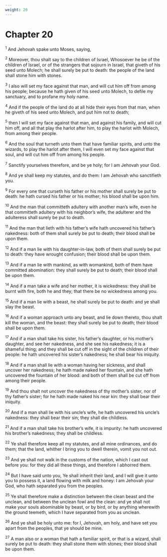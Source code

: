 ```yaml
---
weight: 20
---
```


# Chapter 20

<sup>1</sup> And Jehovah spake unto Moses, saying, 

<sup>2</sup> Moreover, thou shalt say to the children of Israel, Whosoever he be of the children of Israel, or of the strangers that sojourn in Israel, that giveth of his seed unto Molech; he shall surely be put to death: the people of the land shall stone him with stones. 

<sup>3</sup> I also will set my face against that man, and will cut him off from among his people; because he hath given of his seed unto Molech, to defile my sanctuary, and to profane my holy name. 

<sup>4</sup> And if the people of the land do at all hide their eyes from that man, when he giveth of his seed unto Molech, and put him not to death; 

<sup>5</sup> then I will set my face against that man, and against his family, and will cut him off, and all that play the harlot after him, to play the harlot with Molech, from among their people. 

<sup>6</sup> And the soul that turneth unto them that have familiar spirits, and unto the wizards, to play the harlot after them, I will even set my face against that soul, and will cut him off from among his people. 

<sup>7</sup> Sanctify yourselves therefore, and be ye holy; for I am Jehovah your God. 

<sup>8</sup> And ye shall keep my statutes, and do them: I am Jehovah who sanctifieth you. 

<sup>9</sup> For every one that curseth his father or his mother shall surely be put to death: he hath cursed his father or his mother; his blood shall be upon him. 

<sup>10</sup> And the man that committeth adultery with another man’s wife, even he that committeth adultery with his neighbor’s wife, the adulterer and the adulteress shall surely be put to death. 

<sup>11</sup> And the man that lieth with his father’s wife hath uncovered his father’s nakedness: both of them shall surely be put to death; their blood shall be upon them. 

<sup>12</sup> And if a man lie with his daughter-in-law, both of them shall surely be put to death: they have wrought confusion; their blood shall be upon them. 

<sup>13</sup> And if a man lie with mankind, as with womankind, both of them have committed abomination: they shall surely be put to death; their blood shall be upon them. 

<sup>14</sup> And if a man take a wife and her mother, it is wickedness: they shall be burnt with fire, both he and they; that there be no wickedness among you. 

<sup>15</sup> And if a man lie with a beast, he shall surely be put to death: and ye shall slay the beast. 

<sup>16</sup> And if a woman approach unto any beast, and lie down thereto, thou shalt kill the woman, and the beast: they shall surely be put to death; their blood shall be upon them. 

<sup>17</sup> And if a man shall take his sister, his father’s daughter, or his mother’s daughter, and see her nakedness, and she see his nakedness; it is a shameful thing; and they shall be cut off in the sight of the children of their people: he hath uncovered his sister’s nakedness; he shall bear his iniquity. 

<sup>18</sup> And if a man shall lie with a woman having her sickness, and shall uncover her nakedness; he hath made naked her fountain, and she hath uncovered the fountain of her blood: and both of them shall be cut off from among their people. 

<sup>19</sup> And thou shalt not uncover the nakedness of thy mother’s sister, nor of thy father’s sister; for he hath made naked his near kin: they shall bear their iniquity. 

<sup>20</sup> And if a man shall lie with his uncle’s wife, he hath uncovered his uncle’s nakedness: they shall bear their sin; they shall die childless. 

<sup>21</sup> And if a man shall take his brother’s wife, it is impurity: he hath uncovered his brother’s nakedness; they shall be childless. 

<sup>22</sup> Ye shall therefore keep all my statutes, and all mine ordinances, and do them; that the land, whither I bring you to dwell therein, vomit you not out. 

<sup>23</sup> And ye shall not walk in the customs of the nation, which I cast out before you: for they did all these things, and therefore I abhorred them. 

<sup>24</sup> But I have said unto you, Ye shall inherit their land, and I will give it unto you to possess it, a land flowing with milk and honey: I am Jehovah your God, who hath separated you from the peoples. 

<sup>25</sup> Ye shall therefore make a distinction between the clean beast and the unclean, and between the unclean fowl and the clean: and ye shall not make your souls abominable by beast, or by bird, or by anything wherewith the ground teemeth, which I have separated from you as unclean. 

<sup>26</sup> And ye shall be holy unto me: for I, Jehovah, am holy, and have set you apart from the peoples, that ye should be mine. 

<sup>27</sup> A man also or a woman that hath a familiar spirit, or that is a wizard, shall surely be put to death: they shall stone them with stones; their blood shall be upon them. 



